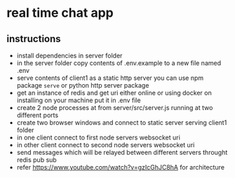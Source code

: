 # real time chat app

## instructions

* install dependencies in server folder
* in the server folder copy contents of .env.example to a new file named .env
* serve contents of client1 as a static http server you can use npm package `serve` or python http server package
* get an instance of redis and get uri either online or using docker on installing on your machine put it in .env file
* create 2 node processes at from server/src/server.js running at two different ports
* create two browser windows and connect to static server serving client1 folder
* in one client connect to first node servers websocket uri
* in other client connect to second node servers websocket uri
* send messages which will be relayed between different servers throught redis pub sub 
* refer https://www.youtube.com/watch?v=gzIcGhJC8hA for architecture